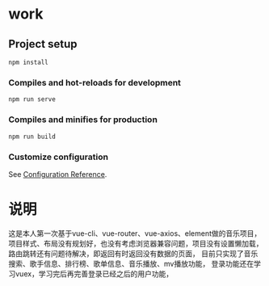 # work

## Project setup
```
npm install
```

### Compiles and hot-reloads for development
```
npm run serve
```

### Compiles and minifies for production
```
npm run build
```

### Customize configuration
See [Configuration Reference](https://cli.vuejs.org/config/).

# 说明
这是本人第一次基于vue-cli、vue-router、vue-axios、element做的音乐项目，
项目样式、布局没有规划好，也没有考虑浏览器兼容问题，项目没有设置懒加载，
路由跳转还有问题待解决，即返回有时返回没有数据的页面，
目前只实现了音乐搜索、歌手信息、排行榜、歌单信息、音乐播放、mv播放功能，
登录功能还在学习vuex，学习完后再完善登录已经之后的用户功能，
